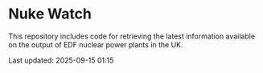 # Nuke Watch

This repository includes code for retrieving the latest information available on the output of EDF nuclear power plants in the UK.

Last updated: 2025-09-15 01:15